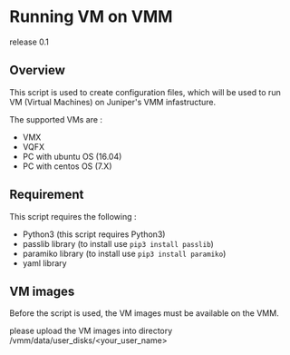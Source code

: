 # Running VM on VMM
release 0.1
## Overview
This script is used to create configuration files, which will be used to run VM (Virtual Machines) on Juniper's VMM infastructure.

The supported VMs are :
- VMX
- VQFX
- PC with ubuntu OS (16.04)
- PC with centos OS (7.X)

## Requirement
This script requires the following :
- Python3 (this script requires Python3)
- passlib library (to install use `pip3 install passlib`)
- paramiko library (to install use `pip3 install paramiko`)
- yaml library

## VM images 
Before the script is used, the VM images must be available on the VMM.

please upload the VM images into directory /vmm/data/user_disks/<your_user_name>
